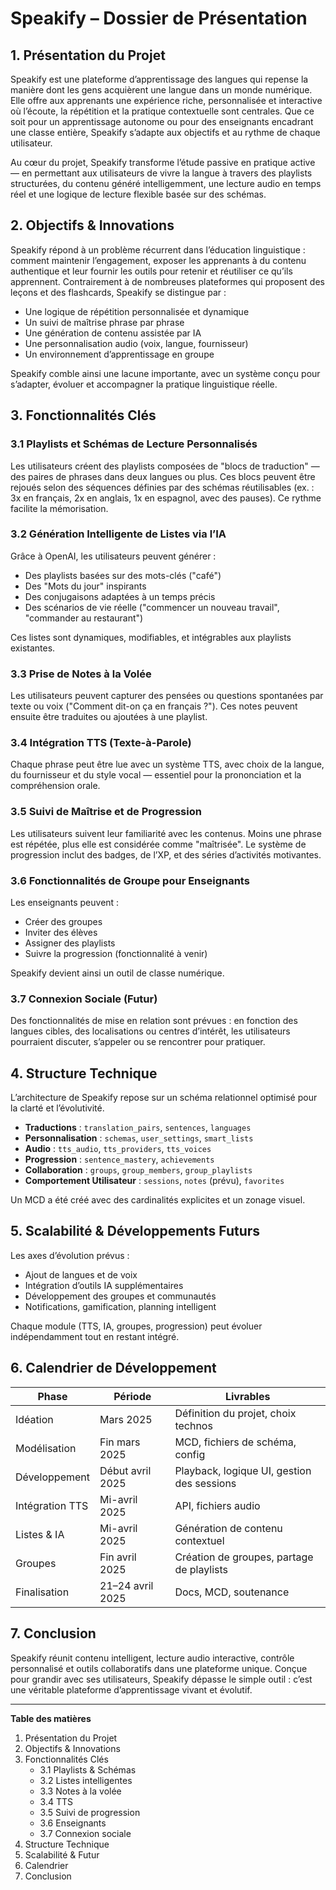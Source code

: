 # Speakify – Dossier de Présentation

## 1. Présentation du Projet

Speakify est une plateforme d’apprentissage des langues qui repense la manière dont les gens acquièrent une langue dans un monde numérique. Elle offre aux apprenants une expérience riche, personnalisée et interactive où l’écoute, la répétition et la pratique contextuelle sont centrales. Que ce soit pour un apprentissage autonome ou pour des enseignants encadrant une classe entière, Speakify s’adapte aux objectifs et au rythme de chaque utilisateur.

Au cœur du projet, Speakify transforme l’étude passive en pratique active — en permettant aux utilisateurs de vivre la langue à travers des playlists structurées, du contenu généré intelligemment, une lecture audio en temps réel et une logique de lecture flexible basée sur des schémas.

## 2. Objectifs & Innovations

Speakify répond à un problème récurrent dans l’éducation linguistique : comment maintenir l’engagement, exposer les apprenants à du contenu authentique et leur fournir les outils pour retenir et réutiliser ce qu’ils apprennent. Contrairement à de nombreuses plateformes qui proposent des leçons et des flashcards, Speakify se distingue par :

- Une logique de répétition personnalisée et dynamique  
- Un suivi de maîtrise phrase par phrase  
- Une génération de contenu assistée par IA  
- Une personnalisation audio (voix, langue, fournisseur)  
- Un environnement d’apprentissage en groupe  

Speakify comble ainsi une lacune importante, avec un système conçu pour s’adapter, évoluer et accompagner la pratique linguistique réelle.

## 3. Fonctionnalités Clés

### 3.1 Playlists et Schémas de Lecture Personnalisés

Les utilisateurs créent des playlists composées de "blocs de traduction" — des paires de phrases dans deux langues ou plus. Ces blocs peuvent être rejoués selon des séquences définies par des schémas réutilisables (ex. : 3x en français, 2x en anglais, 1x en espagnol, avec des pauses). Ce rythme facilite la mémorisation.

### 3.2 Génération Intelligente de Listes via l’IA

Grâce à OpenAI, les utilisateurs peuvent générer :

- Des playlists basées sur des mots-clés ("café")  
- Des "Mots du jour" inspirants  
- Des conjugaisons adaptées à un temps précis  
- Des scénarios de vie réelle ("commencer un nouveau travail", "commander au restaurant")  

Ces listes sont dynamiques, modifiables, et intégrables aux playlists existantes.

### 3.3 Prise de Notes à la Volée

Les utilisateurs peuvent capturer des pensées ou questions spontanées par texte ou voix ("Comment dit-on ça en français ?"). Ces notes peuvent ensuite être traduites ou ajoutées à une playlist.

### 3.4 Intégration TTS (Texte-à-Parole)

Chaque phrase peut être lue avec un système TTS, avec choix de la langue, du fournisseur et du style vocal — essentiel pour la prononciation et la compréhension orale.

### 3.5 Suivi de Maîtrise et de Progression

Les utilisateurs suivent leur familiarité avec les contenus. Moins une phrase est répétée, plus elle est considérée comme "maîtrisée". Le système de progression inclut des badges, de l’XP, et des séries d’activités motivantes.

### 3.6 Fonctionnalités de Groupe pour Enseignants

Les enseignants peuvent :

- Créer des groupes  
- Inviter des élèves  
- Assigner des playlists  
- Suivre la progression (fonctionnalité à venir)  

Speakify devient ainsi un outil de classe numérique.

### 3.7 Connexion Sociale (Futur)

Des fonctionnalités de mise en relation sont prévues : en fonction des langues cibles, des localisations ou centres d’intérêt, les utilisateurs pourraient discuter, s’appeler ou se rencontrer pour pratiquer.

## 4. Structure Technique

L’architecture de Speakify repose sur un schéma relationnel optimisé pour la clarté et l’évolutivité.

- **Traductions** : `translation_pairs`, `sentences`, `languages`  
- **Personnalisation** : `schemas`, `user_settings`, `smart_lists`  
- **Audio** : `tts_audio`, `tts_providers`, `tts_voices`  
- **Progression** : `sentence_mastery`, `achievements`  
- **Collaboration** : `groups`, `group_members`, `group_playlists`  
- **Comportement Utilisateur** : `sessions`, `notes` (prévu), `favorites`  

Un MCD a été créé avec des cardinalités explicites et un zonage visuel.

## 5. Scalabilité & Développements Futurs

Les axes d’évolution prévus :

- Ajout de langues et de voix  
- Intégration d’outils IA supplémentaires  
- Développement des groupes et communautés  
- Notifications, gamification, planning intelligent  

Chaque module (TTS, IA, groupes, progression) peut évoluer indépendamment tout en restant intégré.

## 6. Calendrier de Développement

| Phase              | Période           | Livrables                                        |
|-------------------|-------------------|--------------------------------------------------|
| Idéation           | Mars 2025         | Définition du projet, choix technos              |
| Modélisation       | Fin mars 2025     | MCD, fichiers de schéma, config                  |
| Développement      | Début avril 2025  | Playback, logique UI, gestion des sessions       |
| Intégration TTS    | Mi-avril 2025     | API, fichiers audio                              |
| Listes & IA        | Mi-avril 2025     | Génération de contenu contextuel                 |
| Groupes            | Fin avril 2025    | Création de groupes, partage de playlists        |
| Finalisation       | 21–24 avril 2025  | Docs, MCD, soutenance                            |

## 7. Conclusion

Speakify réunit contenu intelligent, lecture audio interactive, contrôle personnalisé et outils collaboratifs dans une plateforme unique. Conçue pour grandir avec ses utilisateurs, Speakify dépasse le simple outil : c’est une véritable plateforme d’apprentissage vivant et évolutif.

---

**Table des matières**  
1. Présentation du Projet  
2. Objectifs & Innovations  
3. Fonctionnalités Clés  
   - 3.1 Playlists & Schémas  
   - 3.2 Listes intelligentes  
   - 3.3 Notes à la volée  
   - 3.4 TTS  
   - 3.5 Suivi de progression  
   - 3.6 Enseignants  
   - 3.7 Connexion sociale  
4. Structure Technique  
5. Scalabilité & Futur  
6. Calendrier  
7. Conclusion  

